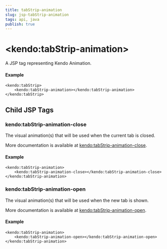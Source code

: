 ```yaml
---
title: tabStrip-animation
slug: jsp-tabStrip-animation
tags: api, java
publish: true
---
```


# \<kendo:tabStrip-animation\>
A JSP tag representing Kendo Animation.

#### Example
    <kendo:tabStrip>
        <kendo:tabStrip-animation></kendo:tabStrip-animation>
    </kendo:tabStrip>


## Child JSP Tags

### kendo:tabStrip-animation-close

The visual animation(s) that will be used when the current tab is closed.

More documentation is available at [kendo:tabStrip-animation-close](/api/wrappers/jsp/tabstrip/animation-close).

#### Example

    <kendo:tabStrip-animation>
        <kendo:tabStrip-animation-close></kendo:tabStrip-animation-close>
    </kendo:tabStrip-animation>
 
### kendo:tabStrip-animation-open

The visual animation(s) that will be used when the new tab is shown.

More documentation is available at [kendo:tabStrip-animation-open](/api/wrappers/jsp/tabstrip/animation-open).

#### Example

    <kendo:tabStrip-animation>
        <kendo:tabStrip-animation-open></kendo:tabStrip-animation-open>
    </kendo:tabStrip-animation>
 

